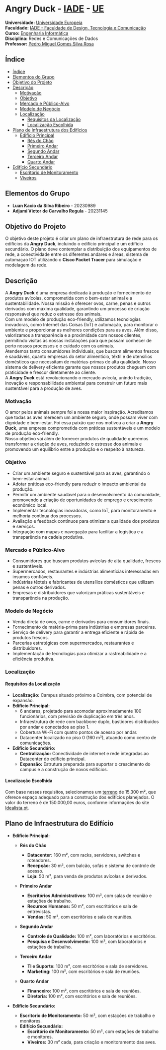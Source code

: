 # Angry Duck - [IADE](https://www.iade.europeia.pt/) - [UE](https://www.europeia.pt/)

**Universidade:** [Universidade Europeia](https://www.europeia.pt/)   
**Faculdade:** [IADE - Faculdade de Design, Tecnologia e Comunicação](https://www.iade.europeia.pt/)  
**Curso:** [Engenharia Informática](https://www.iade.europeia.pt/licenciaturas/engenharia-informatica/)   
**Disciplina:** Redes e Comunicações de Dados  
**Professor:** [Pedro Miguel Gomes Silva Rosa](https://www.linkedin.com/in/pedro-mgs-rosa/?originalSubdomain=pt)

## Índice
- [Índice](#índice) 
- [Elementos do Grupo](#elementos-do-grupo)
- [Objetivo do Projeto](#objetivo-do-projeto)
- [Descrição](#descrição)
    - [Motivação](#motivação)
    - [Objetivo](#objetivo)
    - [Mercado e Público-Alvo](#mercado-e-público-alvo)
    - [Modelo de Negócio](#modelo-de-negócio)
    - [Localização](#localização)
        - [Requisitos da Localização](#requisitos-da-localização)
        - [Localização Escolhida](#localização-escolhida)
- [Plano de Infraestrutura dos Edifícios](#plano-de-infraestrutura-do-edifício)
    - [Edifício Principal](#edifício-principal)
        - [Rés do Chão](#rés-do-chão)
        - [Primeiro Andar](#primeiro-andar)
        - [Segundo Andar](#segundo-andar)
        - [Terceiro Andar](#terceiro-andar)
        - [Quarto Andar](#quarto-andar)
- [Edifício Secundário](#edifício-secundário)
    - [Escritório de Monitoramento](#escritório-de-monitoramento)
    - [Viveiros](#viveiros)

## Elementos do Grupo

- **Luan Kacio da Silva Ribeiro** - 20230989
- **Adjami Victor de Carvalho Regula** - 20231145

## Objetivo do Projeto

O objetivo deste projeto é criar um plano de infraestrutura de rede para os edifícios da **Angry Duck**, incluindo o edifício principal e um edifício secundário. O plano deve contemplar a distribuição dos equipamentos de rede, a conectividade entre os diferentes andares e áreas, sistema de automaçao IOT utilizando o **Cisco Packet Tracer** para simulação e modelagem da rede.

## Descrição
A **Angry Duck** é uma empresa dedicada à produção e fornecimento de produtos avícolas, comprometida com o bem-estar animal e a sustentabilidade. Nossa missão é oferecer ovos, carne, penas e outros derivados com máxima qualidade, garantindo um processo de criação responsável que reduz o estresse dos animais.  
Com um modelo de produção eco-friendly, utilizamos tecnologias inovadoras, como Internet das Coisas (IoT) e automação, para monitorar o ambiente e proporcionar as melhores condições para as aves. Além disso, valorizamos a transparência e a proximidade com nossos clientes, permitindo visitas às nossas instalações para que possam conhecer de perto nossos processos e o cuidado com os animais.  
Atendemos tanto consumidores individuais, que buscam alimentos frescos e saudáveis, quanto empresas do setor alimentício, têxtil e de utensílios domésticos que necessitam de matérias-primas de alta qualidade. Nosso sistema de delivery eficiente garante que nossos produtos cheguem com praticidade e frescor diretamente ao cliente.  
A **Angry Duck** está revolucionando o mercado avícola, unindo tradição, inovação e responsabilidade ambiental para construir um futuro mais sustentável para a produção de aves.

### Motivação
O amor pelos animais sempre foi a nossa maior inspiração. Acreditamos que todas as aves merecem um ambiente seguro, onde possam viver com dignidade e bem-estar. Foi essa paixão que nos motivou a criar a **Angry Duck**, uma empresa comprometida com práticas sustentáveis e um modelo de produção eco-friendly.  
Nosso objetivo vai além de fornecer produtos de qualidade queremos transformar a criação de aves, reduzindo o estresse dos animais e promovendo um equilíbrio entre a produção e o respeito à natureza.

### Objetivo
- Criar um ambiente seguro e sustentável para as aves, garantindo o bem-estar animal.
- Adotar práticas eco-friendly para reduzir o impacto ambiental da produção.
- Permitir um ambiente saudável para o desenvolvimento da comunidade, promovendo a criação de oportunidades de emprego e crescimento econômico local.
- Implementar tecnologias inovadoras, como IoT, para monitoramento e melhoria contínua dos processos.
- Avaliação e feedback contínuos para otimizar a qualidade dos produtos e serviços.
- Integração com mapas e navegação para facilitar a logística e a transparência na cadeia produtiva.

### Mercado e Público-Alvo

- Consumidores que buscam produtos avícolas de alta qualidade, frescos e sustentáveis.
- Supermercados, restaurantes e indústrias alimentícias interessadas em insumos confiáveis.
- Indústrias têxteis e fabricantes de utensílios domésticos que utilizam penas e outros derivados.
- Empresas e distribuidores que valorizam práticas sustentáveis e transparência na produção.

### Modelo de Negócio

- Venda direta de ovos, carne e derivados para consumidores finais.  
- Fornecimento de matéria-prima para indústrias e empresas parceiras.  
- Serviço de delivery para garantir a entrega eficiente e rápida de produtos frescos.  
- Parcerias estratégicas com supermercados, restaurantes e distribuidores.  
- Implementação de tecnologias para otimizar a rastreabilidade e a eficiência produtiva.

### Localização

#### Requisitos da Localização  

- **Localização:** Campus situado próximo a Coimbra, com potencial de expansão.  
- **Edifício Principal:**  
  - 6 andares, projetado para acomodar aproximadamente 100 funcionários, com previsão de duplicação em três anos.  
  - Infraestrutura de rede com backbone duplo, bastidores distribuídos por andar e conectados ao piso 1.  
  - Cobertura Wi-Fi com quatro pontos de acesso por andar.  
  - Datacenter localizado no piso 0 (160 m²), atuando como centro de comunicações.  
- **Edifício Secundário:**  
  - **Centralização:** Conectividade de internet e rede integradas ao Datacenter do edifício principal.  
  - **Expansão:** Estrutura preparada para suportar o crescimento do campus e a construção de novos edifícios.  

#### Localização Escolhida  

Com base nesses requisitos, selecionamos um [terreno](https://www.idealista.pt/imovel/33768148/) de 15.300 m², que oferece espaço adequado para a construção dos edifícios planejados. O valor do terreno é de 150.000,00 euros, conforme informações do site [Idealista.pt](https://www.idealista.pt).

## Plano de Infraestrutura do Edifício

- **Edifício Principal:**  

    - **Rés do Chão**
        - **Datacenter:** 160 m², com racks, servidores, switches e roteadores.
        - **Recepção:** 30 m², com balcão, sofás e sistema de controle de acesso.
        - **Loja:** 50 m², para venda de produtos avícolas e derivados.

    - **Primeiro Andar**
        - **Escritórios Administrativos:** 100 m², com salas de reunião e estações de trabalho.
        - **Recursos Humanos:** 50 m², com escritórios e sala de entrevistas.
        - **Vendas:** 50 m², com escritórios e sala de reuniões.

    - **Segundo Andar**
        - **Controle de Qualidade:** 100 m², com laboratórios e escritórios.
        - **Pesquisa e Desenvolvimento:** 100 m², com laboratórios e estações de trabalho.

    - **Terceiro Andar**
        - **TI e Suporte:** 100 m², com escritórios e sala de servidores.
        - **Marketing:** 100 m², com escritórios e sala de reuniões.

    - **Quarto Andar**
        - **Financeiro:** 100 m², com escritórios e sala de reuniões.
        - **Diretoria:** 100 m², com escritórios e sala de reuniões.

- **Edifício Secundário:**
    - **Escritorio de Monitoramento:** 50 m², com estações de trabalho e monitores.
    - **Edifício Secundário:**
        - **Escritório de Monitoramento:** 50 m², com estações de trabalho e monitores.
        - **Viveiros:** 30 m² cada, para criação e monitoramento das aves.
